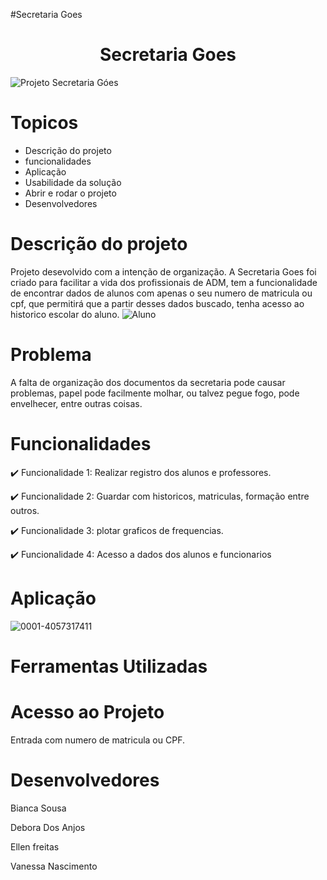 #Secretaria Goes
<h1 align="center">Secretaria Goes</h1>

![Projeto Secretaria Góes](https://user-images.githubusercontent.com/130758955/236444072-765d5086-5698-4bb4-9963-03e26e5e7e3f.png)

# Topicos
* Descrição do projeto
* funcionalidades
* Aplicação
* Usabilidade da solução
* Abrir e rodar o projeto
* Desenvolvedores

# Descrição do projeto
Projeto desevolvido com a intenção de organização. A Secretaria Goes foi criado para facilitar a vida dos profissionais de ADM, tem a funcionalidade de encontrar dados de alunos com apenas o seu numero de matricula ou cpf, que  permitirá que a partir desses dados buscado, tenha acesso ao historico escolar do aluno.
![Aluno](https://user-images.githubusercontent.com/130758955/236454340-343cf504-2489-48cf-a7d1-0c454fabb3de.png)


# Problema
A falta de organização dos documentos da secretaria pode causar problemas, papel pode facilmente molhar, ou talvez pegue fogo, pode envelhecer, entre outras coisas.

# Funcionalidades 
:heavy_check_mark: Funcionalidade 1: Realizar registro dos alunos e professores.

:heavy_check_mark: Funcionalidade 2: Guardar com historicos, matriculas, formação entre outros.

:heavy_check_mark: Funcionalidade 3: plotar graficos de frequencias.

:heavy_check_mark: Funcionalidade 4: Acesso a dados dos alunos e funcionarios

# Aplicação
![0001-4057317411](https://user-images.githubusercontent.com/130758955/236454569-8f704de8-8c40-474f-a12a-f7edd1626d6f.png)

# Ferramentas Utilizadas

# Acesso ao Projeto
Entrada com numero de matricula ou CPF.

# Desenvolvedores 

Bianca Sousa

Debora Dos Anjos

Ellen freitas

Vanessa Nascimento
